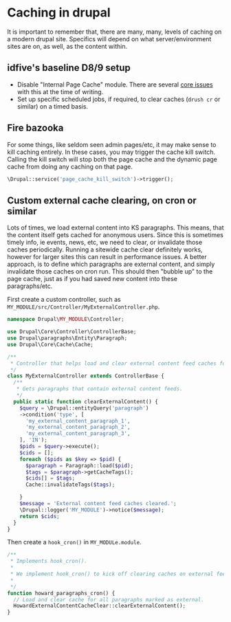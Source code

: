 # Caching in drupal

It is important to remember that, there are many, many, levels of caching on a modern drupal site. Specifics will depend on what server/environment sites are on, as well, as the content within.

## idfive's baseline D8/9 setup

- Disable "Internal Page Cache" module. There are several [core issues](https://www.drupal.org/project/drupal/issues/2352009) with this at the time of writing.
- Set up specific scheduled jobs, if required, to clear caches (`drush cr` or similar) on a timed basis.

## Fire bazooka

For some things, like seldom seen admin pages/etc, it may make sense to kill caching entirely. In these cases, you may trigger the cache kill switch. Calling the kill switch will stop both the page cache and the dynamic page cache from doing any caching on that page.

```php
\Drupal::service('page_cache_kill_switch')->trigger();
```

## Custom external cache clearing, on cron or similar

Lots of times, we load external content into KS paragraphs. This means, that the content itself gets cached for anonymous users. Since this is sometimes timely info, ie events, news, etc, we need to clear, or invalidate those caches periodically. Running a sitewide cache clear definitely works, however for larger sites this can result in performance issues. A better approach, is to define which paragraphs are external content, and simply invalidate those caches on cron run. This should then "bubble up" to the page cache, just as if you had saved new content into these paragraphs/etc.

First create a custom controller, such as `MY_MODULE/src/Controller/MyExternalController.php`.

```php
namespace Drupal\MY_MODULE\Controller;

use Drupal\Core\Controller\ControllerBase;
use Drupal\paragraphs\Entity\Paragraph;
use Drupal\Core\Cache\Cache;

/**
 * Controller that helps load and clear external content feed caches for websites.
 */
class MyExternalController extends ControllerBase {
  /**
   * Gets paragraphs that contain external content feeds.
   */
  public static function clearExternalContent() {
    $query = \Drupal::entityQuery('paragraph')
    ->condition('type', [
      'my_external_content_paragraph_1',
      'my_external_content_paragraph_2',
      'my_external_content_paragraph_3',
    ], 'IN');
    $pids = $query->execute();
    $cids = [];
    foreach ($pids as $key => $pid) {
      $paragraph = Paragraph::load($pid);
      $tags = $paragraph->getCacheTags();
      $cids[] = $tags;
      Cache::invalidateTags($tags);

    }
    $message = 'External content feed caches cleared.';
    \Drupal::logger('MY_MODULE')->notice($message);
    return $cids;
  }
}
```

Then create a `hook_cron()` in `MY_MODULe.module`.

```php
/**
 * Implements hook_cron().
 *
 * We implement hook_cron() to kick off clearing caches on external feed paragraophs.
 *
 */
function howard_paragraphs_cron() {
  // Load and clear cache for all paragraphs marked as external.
  HowardExternalContentCacheClear::clearExternalContent();
}
```

